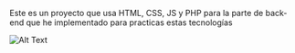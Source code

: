 Este es un proyecto que usa HTML, CSS, JS y PHP para la parte de back-end que he implementado para practicas estas tecnologías

![Alt Text]([https://media.giphy.com/media/vFKqnCdLPNOKc/giphy.gif](https://github.com/mariogutierrezlopez/Christmas-Presents/blob/main/images/Animation.gif?raw=true)https://github.com/mariogutierrezlopez/Christmas-Presents/blob/main/images/Animation.gif?raw=true)
